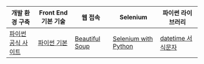 | 개발 환경 구축 | Front End 기본 기술 | 웹 접속 | Selenium |  파이썬 라이브러리 |
|----------------|---------------------|---------|---------| ---------|
|[파이썬 공식 사이트](https://www.python.org/) |[파이썬 기본](https://www.w3schools.com/python/default.asp)|[Beautiful Soup](https://www.crummy.com/software/BeautifulSoup/bs4/doc/index.html) | [Selenium with Python](https://selenium-python.readthedocs.io/) | [datetime 서식문자](https://docs.python.org/3/library/datetime.html#strftime-and-strptime-format-codes)| [아니콘다 사이트](https://anaconda.org/) | [HTML 기본](https://www.w3schools.com/html/) | [Beautiful Soup 한국어](https://www.crummy.com/software/BeautifulSoup/bs4/doc.ko/)|[Action Chains](https://selenium-python.readthedocs.io/api.html#module-selenium.webdriver.common.action_chains)| [pandas](https://pandas.pydata.org/pandas-docs/stable/)| [VSCode](https://code.visualstudio.com/) | [DOM 기본](https://www.w3schools.com/js/js_htmldom.asp) | [requests](https://2.python-requests.org//en/master/) |[Special Keys](https://selenium-python.readthedocs.io/api.html#module-selenium.webdriver.common.keys)| [Pandas 요악](https://github.com/pandas-dev/pandas/blob/master/doc/cheatsheet/Pandas_Cheat_Sheet.pdf)| [패키지 저장소](https://pypi.org/) | [JavaScript 기본](https://www.w3schools.com/js/default.asp) | - | [셀레니엄 공식 문서](https://www.selenium.dev/documentation/)| - |











